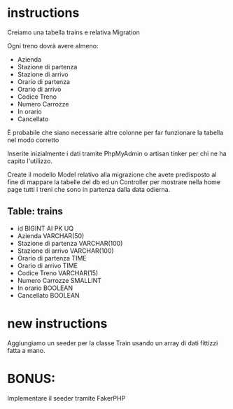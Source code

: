 # instructions

Creiamo una tabella trains e relativa Migration

Ogni treno dovrà avere almeno:
- Azienda 
- Stazione di partenza
- Stazione di arrivo
- Orario di partenza
- Orario di arrivo
- Codice Treno
- Numero Carrozze
- In orario
- Cancellato

È probabile che siano necessarie altre colonne per far funzionare la tabella nel modo corretto

Inserite inizialmente i dati tramite PhpMyAdmin o artisan tinker per chi ne ha capito l'utilizzo.

Create il modello Model relativo alla migrazione che avete predisposto al fine di mappare la tabelle del db ed un Controller per mostrare nella home page tutti i treni che sono in partenza dalla data odierna.

## Table: trains

- id BIGINT AI PK UQ
- Azienda VARCHAR(50)
- Stazione di partenza VARCHAR(100)
- Stazione di arrivo VARCHAR(100)
- Orario di partenza TIME
- Orario di arrivo TIME
- Codice Treno VARCHAR(15)
- Numero Carrozze SMALLINT
- In orario BOOLEAN
- Cancellato BOOLEAN    

# new instructions
Aggiungiamo un seeder per la classe Train usando un array di dati fittizzi fatta a mano.

# BONUS: 
Implementare il seeder tramite FakerPHP
